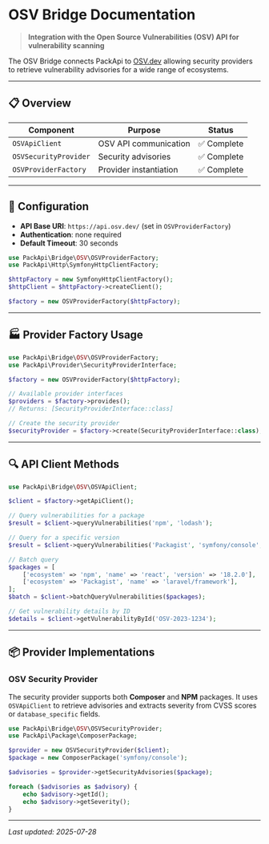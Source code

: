 # OSV Bridge Documentation


> **Integration with the Open Source Vulnerabilities (OSV) API for vulnerability scanning**

The OSV Bridge connects PackApi to [OSV.dev](https://osv.dev/) allowing security providers to retrieve vulnerability advisories for a wide range of ecosystems.

---

## 📋 **Overview**

| Component | Purpose | Status |
|-----------|---------|--------|
| `OSVApiClient` | OSV API communication | ✅ Complete |
| `OSVSecurityProvider` | Security advisories | ✅ Complete |
| `OSVProviderFactory` | Provider instantiation | ✅ Complete |

---

## 🔧 **Configuration**

- **API Base URI**: `https://api.osv.dev/` (set in `OSVProviderFactory`)
- **Authentication**: none required
- **Default Timeout**: 30 seconds

```php
use PackApi\Bridge\OSV\OSVProviderFactory;
use PackApi\Http\SymfonyHttpClientFactory;

$httpFactory = new SymfonyHttpClientFactory();
$httpClient = $httpFactory->createClient();

$factory = new OSVProviderFactory($httpFactory);
```

---

## 🏭 **Provider Factory Usage**

```php
use PackApi\Bridge\OSV\OSVProviderFactory;
use PackApi\Provider\SecurityProviderInterface;

$factory = new OSVProviderFactory($httpFactory);

// Available provider interfaces
$providers = $factory->provides();
// Returns: [SecurityProviderInterface::class]

// Create the security provider
$securityProvider = $factory->create(SecurityProviderInterface::class);
```

---

## 🔍 **API Client Methods**

```php
use PackApi\Bridge\OSV\OSVApiClient;

$client = $factory->getApiClient();

// Query vulnerabilities for a package
$result = $client->queryVulnerabilities('npm', 'lodash');

// Query for a specific version
$result = $client->queryVulnerabilities('Packagist', 'symfony/console', '6.3.0');

// Batch query
$packages = [
    ['ecosystem' => 'npm', 'name' => 'react', 'version' => '18.2.0'],
    ['ecosystem' => 'Packagist', 'name' => 'laravel/framework'],
];
$batch = $client->batchQueryVulnerabilities($packages);

// Get vulnerability details by ID
$details = $client->getVulnerabilityById('OSV-2023-1234');
```

---

## 📦 **Provider Implementations**

### **OSV Security Provider**

The security provider supports both **Composer** and **NPM** packages. It uses `OSVApiClient` to retrieve advisories and extracts severity from CVSS scores or `database_specific` fields.

```php
use PackApi\Bridge\OSV\OSVSecurityProvider;
use PackApi\Package\ComposerPackage;

$provider = new OSVSecurityProvider($client);
$package = new ComposerPackage('symfony/console');

$advisories = $provider->getSecurityAdvisories($package);

foreach ($advisories as $advisory) {
    echo $advisory->getId();
    echo $advisory->getSeverity();
}
```

---

*Last updated: 2025-07-28*
